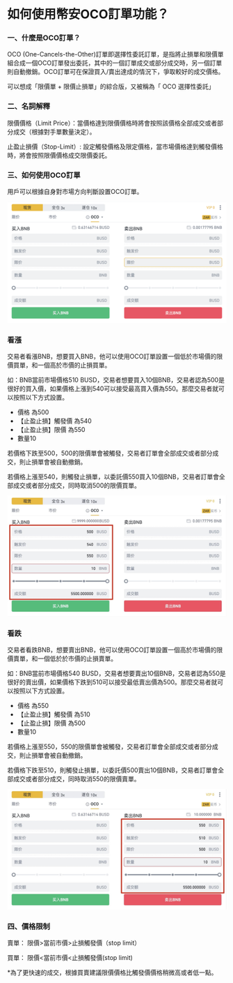 # 如何使用幣安OCO訂單功能？



### **一、什麼是OCO訂單？**

OCO (One-Cancels-the-Other)訂單即選擇性委託訂單，是指將止損單和限價單組合成一個OCO訂單發出委託，其中的一個訂單成交或部分成交時，另一個訂單則自動撤銷。OCO訂單可在保證買入/賣出達成的情況下，爭取較好的成交價格。

可以想成「限價單 + 限價止損單」的綜合版，又被稱為「 OCO 選擇性委託」



### **二、名詞解釋**

限價價格（Limit Price）：當價格達到限價價格時將會按照該價格全部成交或者部分成交（根據對手單數量決定）。

止盈止損價（Stop-Limit）: 設定觸發價格及限定價格，當市場價格達到觸發價格時，將會按照限價價格成交限價委託。

### **三、如何使用OCO訂單**

用戶可以根據自身對市場方向判斷設置OCO訂單。

![如何使用幣安OCO訂單功能？](images/0733369bdcff642f55b080ece263522d.png)

### 看漲

交易者看漲BNB，想要買入BNB，他可以使用OCO訂單設置一個低於市場價的限價買單，和一個高於市價的止損買單。

如：BNB當前市場價格510 BUSD，交易者想要買入10個BNB，交易者認為500是很好的買入價，如果價格上漲到540可以接受最高買入價為550。那麼交易者就可以按照以下方式設置。

- 價格 為500
- 【止盈止損】觸發價 為540
- 【止盈止損】限價 為550
- 數量10

若價格下跌至500，500的限價單會被觸發，交易者訂單會全部成交或者部分成交，則止損單會被自動撤銷。

若價格上漲至540，則觸發止損單，以委託價550買入10個BNB，交易者訂單會全部成交或者部分成交，同時取消500的限價買單。

![如何使用幣安OCO訂單功能？](images/418db7f74a5768e66d3255c9a191d2d6.jpg)

### 看跌

交易者看跌BNB，想要賣出BNB，他可以使用OCO訂單設置一個高於市場價的限價賣單，和一個低於於市價的止損賣單。

如：BNB當前市場價格540 BUSD，交易者想要賣出10個BNB，交易者認為550是很好的賣出價，如果價格下跌到510可以接受最低賣出價為500。那麼交易者就可以按照以下方式設置。

- 價格 為550
- 【止盈止損】觸發價 為510
- 【止盈止損】限價 為500
- 數量10

若價格上漲至550，550的限價單會被觸發，交易者訂單會全部成交或者部分成交，則止損單會被自動撤銷。

若價格下跌至510，則觸發止損單，以委託價500賣出10個BNB，交易者訂單會全部成交或者部分成交，同時取消550的限價賣單。

![如何使用幣安OCO訂單功能？](images/c8166857598dd65356b0031d66c94256.jpg)

### **四、價格限制**

賣單： 限價>當前市價>止損觸發價（stop limit）

買單： 限價<當前市價<止損觸發價(stop limit)

*為了更快速的成交，根據買賣建議限價價格比觸發價價格稍微高或者低一點。